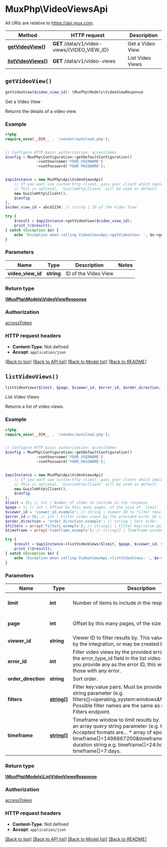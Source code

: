 # MuxPhp\VideoViewsApi

All URIs are relative to https://api.mux.com.

Method | HTTP request | Description
------------- | ------------- | -------------
[**getVideoView()**](VideoViewsApi.md#getVideoView) | **GET** /data/v1/video-views/{VIDEO_VIEW_ID} | Get a Video View
[**listVideoViews()**](VideoViewsApi.md#listVideoViews) | **GET** /data/v1/video-views | List Video Views


## `getVideoView()`

```php
getVideoView($video_view_id): \MuxPhp\Models\VideoViewResponse
```

Get a Video View

Returns the details of a video view.

### Example

```php
<?php
require_once(__DIR__ . '/vendor/autoload.php');


// Configure HTTP basic authorization: accessToken
$config = MuxPhp\Configuration::getDefaultConfiguration()
              ->setUsername('YOUR_USERNAME')
              ->setPassword('YOUR_PASSWORD');


$apiInstance = new MuxPhp\Api\VideoViewsApi(
    // If you want use custom http client, pass your client which implements `GuzzleHttp\ClientInterface`.
    // This is optional, `GuzzleHttp\Client` will be used as default.
    new GuzzleHttp\Client(),
    $config
);
$video_view_id = abcd1234; // string | ID of the Video View

try {
    $result = $apiInstance->getVideoView($video_view_id);
    print_r($result);
} catch (Exception $e) {
    echo 'Exception when calling VideoViewsApi->getVideoView: ', $e->getMessage(), PHP_EOL;
}
```

### Parameters

Name | Type | Description  | Notes
------------- | ------------- | ------------- | -------------
 **video_view_id** | **string**| ID of the Video View |

### Return type

[**\MuxPhp\Models\VideoViewResponse**](../Model/VideoViewResponse.md)

### Authorization

[accessToken](../../README.md#accessToken)

### HTTP request headers

- **Content-Type**: Not defined
- **Accept**: `application/json`

[[Back to top]](#) [[Back to API list]](../../README.md#endpoints)
[[Back to Model list]](../../README.md#models)
[[Back to README]](../../README.md)

## `listVideoViews()`

```php
listVideoViews($limit, $page, $viewer_id, $error_id, $order_direction, $filters, $timeframe): \MuxPhp\Models\ListVideoViewsResponse
```

List Video Views

Returns a list of video views.

### Example

```php
<?php
require_once(__DIR__ . '/vendor/autoload.php');


// Configure HTTP basic authorization: accessToken
$config = MuxPhp\Configuration::getDefaultConfiguration()
              ->setUsername('YOUR_USERNAME')
              ->setPassword('YOUR_PASSWORD');


$apiInstance = new MuxPhp\Api\VideoViewsApi(
    // If you want use custom http client, pass your client which implements `GuzzleHttp\ClientInterface`.
    // This is optional, `GuzzleHttp\Client` will be used as default.
    new GuzzleHttp\Client(),
    $config
);
$limit = 25; // int | Number of items to include in the response
$page = 1; // int | Offset by this many pages, of the size of `limit`
$viewer_id = 'viewer_id_example'; // string | Viewer ID to filter results by. This value may be provided by the integration, or may be created by Mux.
$error_id = 56; // int | Filter video views by the provided error ID (as returned in the error_type_id field in the list video views endpoint). If you provide any as the error ID, this will filter the results to those with any error.
$order_direction = 'order_direction_example'; // string | Sort order.
$filters = array('filters_example'); // string[] | Filter key:value pairs. Must be provided as an array query string parameter (e.g. filters[]=operating_system:windows&filters[]=country:US). Possible filter names are the same as returned by the List Filters endpoint.
$timeframe = array('timeframe_example'); // string[] | Timeframe window to limit results by. Must be provided as an array query string parameter (e.g. timeframe[]=). Accepted formats are...   * array of epoch timestamps e.g. timeframe[]=1498867200&timeframe[]=1498953600   * duration string e.g. timeframe[]=24:hours or timeframe[]=7:days.

try {
    $result = $apiInstance->listVideoViews($limit, $page, $viewer_id, $error_id, $order_direction, $filters, $timeframe);
    print_r($result);
} catch (Exception $e) {
    echo 'Exception when calling VideoViewsApi->listVideoViews: ', $e->getMessage(), PHP_EOL;
}
```

### Parameters

Name | Type | Description  | Notes
------------- | ------------- | ------------- | -------------
 **limit** | **int**| Number of items to include in the response | [optional] [default to 25]
 **page** | **int**| Offset by this many pages, of the size of &#x60;limit&#x60; | [optional] [default to 1]
 **viewer_id** | **string**| Viewer ID to filter results by. This value may be provided by the integration, or may be created by Mux. | [optional]
 **error_id** | **int**| Filter video views by the provided error ID (as returned in the error_type_id field in the list video views endpoint). If you provide any as the error ID, this will filter the results to those with any error. | [optional]
 **order_direction** | **string**| Sort order. | [optional]
 **filters** | [**string[]**](../Model/string.md)| Filter key:value pairs. Must be provided as an array query string parameter (e.g. filters[]&#x3D;operating_system:windows&amp;filters[]&#x3D;country:US). Possible filter names are the same as returned by the List Filters endpoint. | [optional]
 **timeframe** | [**string[]**](../Model/string.md)| Timeframe window to limit results by. Must be provided as an array query string parameter (e.g. timeframe[]&#x3D;). Accepted formats are...   * array of epoch timestamps e.g. timeframe[]&#x3D;1498867200&amp;timeframe[]&#x3D;1498953600   * duration string e.g. timeframe[]&#x3D;24:hours or timeframe[]&#x3D;7:days. | [optional]

### Return type

[**\MuxPhp\Models\ListVideoViewsResponse**](../Model/ListVideoViewsResponse.md)

### Authorization

[accessToken](../../README.md#accessToken)

### HTTP request headers

- **Content-Type**: Not defined
- **Accept**: `application/json`

[[Back to top]](#) [[Back to API list]](../../README.md#endpoints)
[[Back to Model list]](../../README.md#models)
[[Back to README]](../../README.md)
